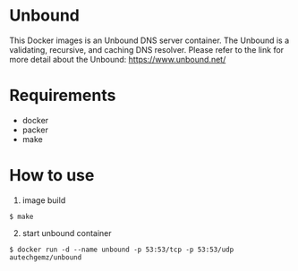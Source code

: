 # Unbound
 This Docker images is an Unbound DNS server container. The Unbound is a validating, recursive, and caching DNS resolver.  Please refer to the link for more detail about the Unbound: https://www.unbound.net/

# Requirements

- docker
- packer
- make

# How to use

1. image build
```
$ make 
```
2. start unbound container
```
$ docker run -d --name unbound -p 53:53/tcp -p 53:53/udp autechgemz/unbound
```

